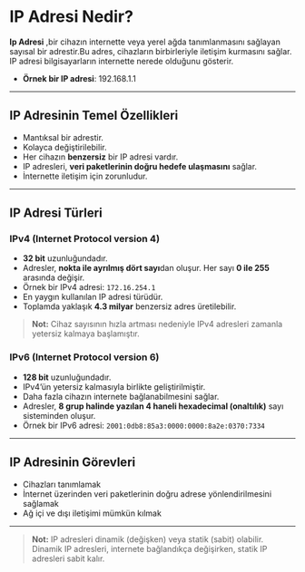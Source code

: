 # IP Adresi Nedir?

**Ip Adresi** ,bir cihazın internette veya yerel ağda tanımlanmasını sağlayan sayısal bir adrestir.Bu adres, cihazların birbirleriyle iletişim kurmasını sağlar. 
IP adresi bilgisayarların internette nerede olduğunu gösterir.
- **Örnek bir IP adresi**: 192.168.1.1
---

## IP Adresinin Temel Özellikleri

- Mantıksal bir adrestir.
- Kolayca değiştirilebilir.
- Her cihazın  **benzersiz** bir IP adresi vardır.
- IP adresleri, **veri paketlerinin doğru hedefe ulaşmasını** sağlar.
- İnternette iletişim için zorunludur.

---

## IP Adresi Türleri


### IPv4 (Internet Protocol version 4)

- **32 bit** uzunluğundadır.  
- Adresler, **nokta ile ayrılmış dört sayı**dan oluşur. Her sayı **0 ile 255** arasında değişir.  
- Örnek bir IPv4 adresi: `172.16.254.1`  
- En yaygın kullanılan IP adresi türüdür.  
- Toplamda yaklaşık **4.3 milyar** benzersiz adres üretilebilir.

> **Not:** Cihaz sayısının hızla artması nedeniyle IPv4 adresleri zamanla yetersiz kalmaya başlamıştır.

### IPv6 (Internet Protocol version 6)

- **128 bit** uzunluğundadır.  
- IPv4’ün yetersiz kalmasıyla birlikte geliştirilmiştir.  
- Daha fazla cihazın internete bağlanabilmesini sağlar.  
- Adresler, **8 grup halinde yazılan 4 haneli hexadecimal (onaltılık)** sayı sisteminden oluşur.  
- Örnek bir IPv6 adresi: `2001:0db8:85a3:0000:0000:8a2e:0370:7334`  

---

## IP Adresinin Görevleri

- Cihazları tanımlamak  
- İnternet üzerinden veri paketlerinin doğru adrese yönlendirilmesini sağlamak  
- Ağ içi ve dışı iletişimi mümkün kılmak  

---

> **Not:** IP adresleri dinamik (değişken) veya statik (sabit) olabilir. Dinamik IP adresleri, internete bağlandıkça değişirken, statik IP adresleri sabit kalır.




